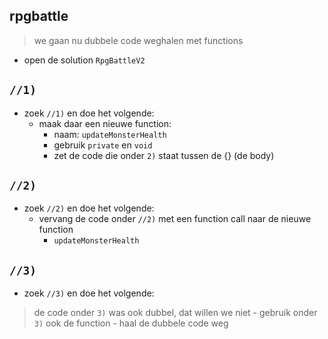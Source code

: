 

## rpgbattle

> we gaan nu dubbele code weghalen met functions

- open de solution `RpgBattleV2`

## `//1)`
- zoek `//1)` en doe het volgende:
    - maak daar een nieuwe function:
        - naam: `updateMonsterHealth`
        - gebruik `private` en `void`
        - zet de code die onder `2)` staat tussen de {} (de body)

## `//2)`

- zoek `//2)` en doe het volgende:
    - vervang de code onder `//2)` met een function call naar de nieuwe function
        - `updateMonsterHealth`

## `//3)`

- zoek `//3)` en doe het volgende:
> de code onder `3)` was ook dubbel, dat willen we niet
    - gebruik onder `3)` ook de function
    - haal de dubbele code weg
            